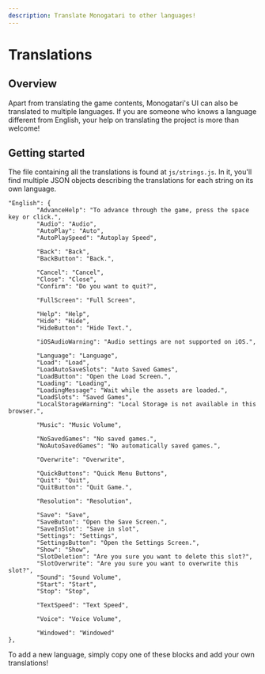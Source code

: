 ```yaml
---
description: Translate Monogatari to other languages!
---
```


# Translations

## Overview

Apart from translating the game contents, Monogatari's UI can also be translated to multiple languages. If you are someone who knows a language different from English, your help on translating the project is more than welcome!

## Getting started

The file containing all the translations is found at `js/strings.js`. In it, you'll find multiple JSON objects describing the translations for each string on its own language. 

```
"English": {
		"AdvanceHelp": "To advance through the game, press the space key or click.",
		"Audio": "Audio",
		"AutoPlay": "Auto",
		"AutoPlaySpeed": "Autoplay Speed",

		"Back": "Back",
		"BackButton": "Back.",

		"Cancel": "Cancel",
		"Close": "Close",
		"Confirm": "Do you want to quit?",

		"FullScreen": "Full Screen",

		"Help": "Help",
		"Hide": "Hide",
		"HideButton": "Hide Text.",

		"iOSAudioWarning": "Audio settings are not supported on iOS.",

		"Language": "Language",
		"Load": "Load",
		"LoadAutoSaveSlots": "Auto Saved Games",
		"LoadButton": "Open the Load Screen.",
		"Loading": "Loading",
		"LoadingMessage": "Wait while the assets are loaded.",
		"LoadSlots": "Saved Games",
		"LocalStorageWarning": "Local Storage is not available in this browser.",

		"Music": "Music Volume",

		"NoSavedGames": "No saved games.",
		"NoAutoSavedGames": "No automatically saved games.",

		"Overwrite": "Overwrite",

		"QuickButtons": "Quick Menu Buttons",
		"Quit": "Quit",
		"QuitButton": "Quit Game.",

		"Resolution": "Resolution",

		"Save": "Save",
		"SaveButon": "Open the Save Screen.",
		"SaveInSlot": "Save in slot",
		"Settings": "Settings",
		"SettingsButton": "Open the Settings Screen.",
		"Show": "Show",
		"SlotDeletion": "Are you sure you want to delete this slot?",
		"SlotOverwrite": "Are you sure you want to overwrite this slot?",
		"Sound": "Sound Volume",
		"Start": "Start",
		"Stop": "Stop",

		"TextSpeed": "Text Speed",

		"Voice": "Voice Volume",

		"Windowed": "Windowed"
},
```

To add a new language, simply copy one of these blocks and add your own translations!

